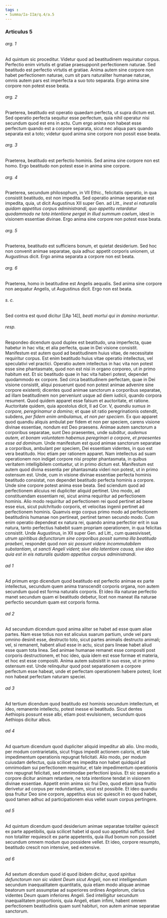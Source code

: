 ```yaml
---
tags : 
- Summa/Ia-IIæ/q.4/a.5
---
```


### Articulus 5

###### arg. 1
Ad quintum sic proceditur. Videtur quod ad beatitudinem requiratur corpus. Perfectio enim virtutis et gratiae praesupponit perfectionem naturae. Sed beatitudo est perfectio virtutis et gratiae. Anima autem sine corpore non habet perfectionem naturae, cum sit pars naturaliter humanae naturae, omnis autem pars est imperfecta a suo toto separata. Ergo anima sine corpore non potest esse beata.

###### arg. 2
Praeterea, beatitudo est operatio quaedam perfecta, ut supra dictum est. Sed operatio perfecta sequitur esse perfectum, quia nihil operatur nisi secundum quod est ens in actu. Cum ergo anima non habeat esse perfectum quando est a corpore separata, sicut nec aliqua pars quando separata est a toto; videtur quod anima sine corpore non possit esse beata.

###### arg. 3
Praeterea, beatitudo est perfectio hominis. Sed anima sine corpore non est homo. Ergo beatitudo non potest esse in anima sine corpore.

###### arg. 4
Praeterea, secundum philosophum, in VII Ethic., felicitatis operatio, in qua consistit beatitudo, est non impedita. Sed operatio animae separatae est impedita, quia, ut dicit Augustinus XII super Gen. ad Litt., *inest ei naturalis quidam appetitus corpus administrandi, quo appetitu retardatur quodammodo ne tota intentione pergat in illud summum caelum*, idest in visionem essentiae divinae. Ergo anima sine corpore non potest esse beata.

###### arg. 5
Praeterea, beatitudo est sufficiens bonum, et quietat desiderium. Sed hoc non convenit animae separatae, quia adhuc appetit corporis unionem, ut Augustinus dicit. Ergo anima separata a corpore non est beata.

###### arg. 6
Praeterea, homo in beatitudine est Angelis aequalis. Sed anima sine corpore non aequatur Angelis, ut Augustinus dicit. Ergo non est beata.

###### s. c.
Sed contra est quod dicitur [[Ap 14]], *beati mortui qui in domino moriuntur*.

###### resp.
Respondeo dicendum quod duplex est beatitudo, una imperfecta, quae habetur in hac vita; et alia perfecta, quae in Dei visione consistit. Manifestum est autem quod ad beatitudinem huius vitae, de necessitate requiritur corpus. Est enim beatitudo huius vitae operatio intellectus, vel speculativi vel practici. Operatio autem intellectus in hac vita non potest esse sine phantasmate, quod non est nisi in organo corporeo, ut in primo habitum est. Et sic beatitudo quae in hac vita haberi potest, dependet quodammodo ex corpore. Sed circa beatitudinem perfectam, quae in Dei visione consistit, aliqui posuerunt quod non potest animae advenire sine corpore existenti; dicentes quod animae sanctorum a corporibus separatae, ad illam beatitudinem non perveniunt usque ad diem iudicii, quando corpora resument. Quod quidem apparet esse falsum et auctoritate, et ratione. Auctoritate quidem, quia apostolus dicit, II ad Cor. V, *quandiu sumus in corpore, peregrinamur a domino*; et quae sit ratio peregrinationis ostendit, subdens, *per fidem enim ambulamus, et non per speciem*. Ex quo apparet quod quandiu aliquis ambulat per fidem et non per speciem, carens visione divinae essentiae, nondum est Deo praesens. Animae autem sanctorum a corporibus separatae, sunt Deo praesentes, unde subditur, *audemus autem, et bonam voluntatem habemus peregrinari a corpore, et praesentes esse ad dominum*. Unde manifestum est quod animae sanctorum separatae a corporibus, ambulant per speciem, Dei essentiam videntes, in quo est vera beatitudo. Hoc etiam per rationem apparet. Nam intellectus ad suam operationem non indiget corpore nisi propter phantasmata, in quibus veritatem intelligibilem contuetur, ut in primo dictum est. Manifestum est autem quod divina essentia per phantasmata videri non potest, ut in primo ostensum est. Unde, cum in visione divinae essentiae perfecta hominis beatitudo consistat, non dependet beatitudo perfecta hominis a corpore. Unde sine corpore potest anima esse beata. Sed sciendum quod ad perfectionem alicuius rei dupliciter aliquid pertinet. Uno modo, ad constituendam essentiam rei, sicut anima requiritur ad perfectionem hominis. Alio modo requiritur ad perfectionem rei quod pertinet ad bene esse eius, sicut pulchritudo corporis, et velocitas ingenii pertinet ad perfectionem hominis. Quamvis ergo corpus primo modo ad perfectionem beatitudinis humanae non pertineat, pertinet tamen secundo modo. Cum enim operatio dependeat ex natura rei, quando anima perfectior erit in sua natura, tanto perfectius habebit suam propriam operationem, in qua felicitas consistit. Unde Augustinus, in XII super Gen. ad Litt., cum quaesivisset, *utrum spiritibus defunctorum sine corporibus possit summa illa beatitudo praeberi*, respondet quod *non sic possunt videre incommutabilem substantiam, ut sancti Angeli vident; sive alia latentiore causa, sive ideo quia est in eis naturalis quidam appetitus corpus administrandi*.

###### ad 1
Ad primum ergo dicendum quod beatitudo est perfectio animae ex parte intellectus, secundum quem anima transcendit corporis organa, non autem secundum quod est forma naturalis corporis. Et ideo illa naturae perfectio manet secundum quam ei beatitudo debetur, licet non maneat illa naturae perfectio secundum quam est corporis forma.

###### ad 2
Ad secundum dicendum quod anima aliter se habet ad esse quam aliae partes. Nam esse totius non est alicuius suarum partium, unde vel pars omnino desinit esse, destructo toto, sicut partes animalis destructo animali; vel, si remanent, habent aliud esse in actu, sicut pars lineae habet aliud esse quam tota linea. Sed animae humanae remanet esse compositi post corporis destructionem, et hoc ideo, quia idem est esse formae et materia, et hoc est esse compositi. Anima autem subsistit in suo esse, ut in primo ostensum est. Unde relinquitur quod post separationem a corpore perfectum esse habeat, unde et perfectam operationem habere potest; licet non habeat perfectam naturam speciei.

###### ad 3
Ad tertium dicendum quod beatitudo est hominis secundum intellectum, et ideo, remanente intellectu, potest inesse ei beatitudo. Sicut dentes Aethiopis possunt esse albi, etiam post evulsionem, secundum quos Aethiops dicitur albus.

###### ad 4
Ad quartum dicendum quod dupliciter aliquid impeditur ab alio. Uno modo, per modum contrarietatis, sicut frigus impedit actionem caloris, et tale impedimentum operationis repugnat felicitati. Alio modo, per modum cuiusdam defectus, quia scilicet res impedita non habet quidquid ad omnimodam sui perfectionem requiritur, et tale impedimentum operationis non repugnat felicitati, sed omnimodae perfectioni ipsius. Et sic separatio a corpore dicitur animam retardare, ne tota intentione tendat in visionem divinae essentiae. Appetit enim anima sic frui Deo, quod etiam ipsa fruitio derivetur ad corpus per redundantiam, sicut est possibile. Et ideo quandiu ipsa fruitur Deo sine corpore, appetitus eius sic quiescit in eo quod habet, quod tamen adhuc ad participationem eius vellet suum corpus pertingere.

###### ad 5
Ad quintum dicendum quod desiderium animae separatae totaliter quiescit ex parte appetibilis, quia scilicet habet id quod suo appetitui sufficit. Sed non totaliter requiescit ex parte appetentis, quia illud bonum non possidet secundum omnem modum quo possidere vellet. Et ideo, corpore resumpto, beatitudo crescit non intensive, sed extensive.

###### ad 6
Ad sextum dicendum quod id quod ibidem dicitur, quod *spiritus defunctorum non sic vident Deum sicut Angeli*, non est intelligendum secundum inaequalitatem quantitatis, quia etiam modo aliquae animae beatorum sunt assumptae ad superiores ordines Angelorum, clarius videntes Deum quam inferiores Angeli. Sed intelligitur secundum inaequalitatem proportionis, quia Angeli, etiam infimi, habent omnem perfectionem beatitudinis quam sunt habituri, non autem animae separatae sanctorum.

